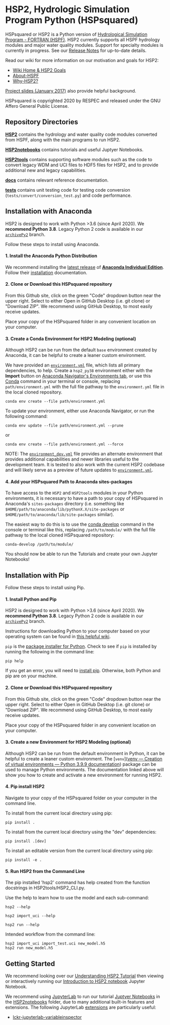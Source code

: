 # HSP2, Hydrologic Simulation Program Python (HSPsquared)

HSPsquared or HSP2 is a Python version of [Hydrological Simulation Program - FORTRAN (HSPF)](https://www.epa.gov/ceam/hydrological-simulation-program-fortran-hspf).
HSP2 currently supports all HSPF hydrology modules and major water quality modules. Support for specialty modules is currently in progress. See our [Release Notes](https://github.com/respec/HSPsquared/releases) for up-to-date details.

Read our wiki for more information on our motivation and goals for HSP2:
- [Wiki Home & HSP2 Goals](https://github.com/respec/HSPsquared/wiki)
- [About-HSPF](https://github.com/respec/HSPsquared/wiki/About-HSPF)
- [Why-HSP2?](https://github.com/respec/HSPsquared/wiki/Why-HSP2%3F)

[Project slides (January 2017)](https://github.com/respec/HSPsquared/blob/archivePy2/Why%20HSP2%20(EAA).pdf) also provide helpful background.

HSPsquared is copyrighted 2020 by RESPEC and released under the GNU Affero General Public License.


## Repository Directories

**[HSP2](HSP2)** contains the hydrology and water quality code modules converted from HSPF, along with the main programs to run HSP2.

**[HSP2notebooks](HSP2notebooks)** contains tutorials and useful Juptyer Notebooks.

**[HSP2tools](HSP2tools)** contains supporting software modules such as the code to convert legacy WDM and UCI files to HDF5 files for HSP2, and to provide additional new and legacy capabilities.

**[docs](docs)** contains relevant reference documentation.

**[tests](tests)** contains unit testing code for testing code conversion (`tests/convert/conversion_test.py`) and code performance.


## Installation with Anaconda

HSP2 is designed to work with Python >3.6 (since April 2020). We **recommend Python 3.8**. Legacy Python 2 code is available in our [`archivePy2`](https://github.com/respec/HSPsquared/tree/archivePy2) branch.

Follow these steps to install using Anaconda.

#### 1. Install the Anaconda Python Distribution

We recommend installing the [latest release](https://docs.anaconda.com/anaconda/reference/release-notes/) of [**Anaconda Individual Edition**](https://www.anaconda.com/distribution). Follow their [installation](https://docs.anaconda.com/anaconda/install/) documentation.

#### 2. Clone or Download this HSPsquared repository

From this Github site, click on the green "Code" dropdown button near the upper right. Select to either Open in GitHub Desktop (i.e. git clone) or "Download ZIP". We recommend using GitHub Desktop, to most easily receive updates.

Place your copy of the HSPsquared folder in any convenient location on your computer.

#### 3. Create a Conda Environment for HSP2 Modeling (optional)

Although HSP2 can be run from the default `base` environment created by Anaconda,
it can be helpful to create a leaner custom environment.

We have provided an [`environment.yml`](environment.yml) file, which lists all primary dependencies, to help. Create a `hsp2_py38` environment either with the **Import** button on [Anaconda Navigator's Environments tab](https://docs.anaconda.com/anaconda/navigator/overview/#environments-tab), or use this [Conda](https://conda.io/docs/) command in your terminal or console,  replacing `path/environment.yml` with the full file pathway to the `environment.yml` file in the local cloned repository.

```shell
conda env create --file path/environment.yml
```
To update your environment, either use Anaconda Navigator, or run the following command:

```shell
conda env update --file path/environment.yml --prune
```

or

```shell
conda env create --file path/environment.yml --force
```

NOTE: The [`environment_dev.yml`](environment_dev.yml) file provides an alternate environment that provides additional capabilities and newer libraries useful to the development team. It is tested to also work with the current HSP2 codebase and will likely serve as a preview of future updates to [`environment.yml`](environment.yml).


#### 4. Add your HSPsquared Path to Anaconda sites-packages

To have access to the `HSP2` and `HSP2tools` modules in your Python environments,
it is necessary to have a path to your copy of HSPsquared in Anaconda's `sites-packages` directory (i.e. something like `$HOME/path/to/anaconda/lib/pythonX.X/site-packages` or `$HOME/path/to/anaconda/lib/site-packages` similar).

The easiest way to do this is to use the [conda develop](https://docs.conda.io/projects/conda-build/en/latest/resources/commands/conda-develop.html) command in the console or terminal like this, replacing `/path/to/module/` with the full file pathway to the local cloned HSPsquared repository:

```console
conda-develop /path/to/module/
```

You should now be able to run the Tutorials and create your own Jupyter Notebooks!



## Installation with Pip

Follow these steps to install using Pip. 

#### 1. Install Python and Pip

HSP2 is designed to work with Python >3.6 (since April 2020). We **recommend Python 3.8**. Legacy Python 2 code is available in our [`archivePy2`](https://github.com/respec/HSPsquared/tree/archivePy2) branch.

Instructions for downloading Python to your computer based on your operating system can be found in [this helpful wiki](https://wiki.python.org/moin/BeginnersGuide/Download).

`pip` is the [package installer for Python](https://packaging.python.org/en/latest/guides/tool-recommendations/). Check to see if `pip` is installed by running the following in the command line:

```shell
pip help
```

If you get an error, you will need to [install pip](https://pip.pypa.io/en/stable/installation/). Otherwise, both Python and pip are on your machine. 

#### 2. Clone or Download this HSPsquared repository

From this Github site, click on the green "Code" dropdown button near the upper right. Select to either Open in GitHub Desktop (i.e. git clone) or "Download ZIP". We recommend using GitHub Desktop, to most easily receive updates.

Place your copy of the HSPsquared folder in any convenient location on your computer.


#### 3. Create a new Environment for HSP2 Modeling (optional)

Although HSP2 can be run from the default environment in Python,
it can be helpful to create a leaner custom environment. The [`venv`]([venv — Creation of virtual environments — Python 3.9.9 documentation](https://docs.python.org/3.9/library/venv.html)) package can be used to manage Python environments. The documentation linked above will show you how to create and activate a new environment for running HSP2. 

#### 4. Pip install HSP2 

Navigate to your copy of the HSPsquared folder on your computer in the command line.

To install from the current local directory using pip:

```shell
pip install .
```

To install from the current local directory using the "dev" dependencies:

```shell
pip install .[dev]
```

To install an editable version from the current local directory using pip:
```shell
pip install -e .
```

#### 5. Run HSP2 from the Command Line

The pip installed 'hsp2' command has help created from the function docstrings in HSP2tools/HSP2_CLI.py.

Use the help to learn how to use the model and each sub-command:

```shell
hsp2 --help
```
```shell
hsp2 import_uci --help
```
```shell
hsp2 run --help
```

Intended workflow from the command line:
```
hsp2 import_uci import_test.uci new_model.h5
hsp2 run new_model.h5
```




## Getting Started

We recommend looking over our [Understanding HSP2 Tutorial](HSP2notebooks/Tutorial1.md) then viewing or interactively running our [Introduction to HSP2 notebook](HSP2notebooks/Introduction.ipynb) Jupyter Notebook.

We recommend using [JupyterLab](https://jupyterlab.readthedocs.io/en/stable/) to run our tutorial [Juptyer Notebooks](https://jupyter.org/index.html) in the [HSP2notebooks](HSP2notebooks/) folder, due to many additional built-in features and extensions. The following JupyterLab [extensions](https://jupyterlab.readthedocs.io/en/stable/user/extensions.html) are particularly useful:
- [lckr-jupyterlab-variableinspector](https://github.com/lckr/jupyterlab-variableInspector)
